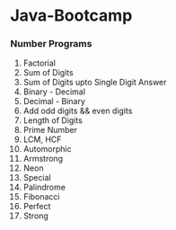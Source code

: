 # Java-Bootcamp

### Number Programs
1. Factorial
2. Sum of Digits
3. Sum of Digits upto Single Digit Answer
4. Binary - Decimal
5. Decimal - Binary
6. Add odd digits && even digits
7. Length of Digits
8. Prime Number
9. LCM, HCF
10. Automorphic
11. Armstrong
12. Neon
13. Special
14. Palindrome
15. Fibonacci
16. Perfect 
17. Strong